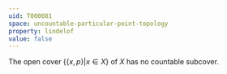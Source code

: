 ```yaml
---
uid: T000081
space: uncountable-particular-point-topology
property: lindelof
value: false
---
```

The open cover $\{ \{x,p\} | x \in X\}$ of $X$ has no countable subcover.

